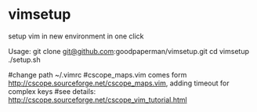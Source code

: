 # vimsetup
setup vim in new environment in one click

Usage:
git clone git@github.com:goodpaperman/vimsetup.git
cd vimsetup
./setup.sh

#change path ~/.vimrc 
#cscope_maps.vim comes form http://cscope.sourceforge.net/cscope_maps.vim, adding timeout for complex keys
#see details: http://cscope.sourceforge.net/cscope_vim_tutorial.html
